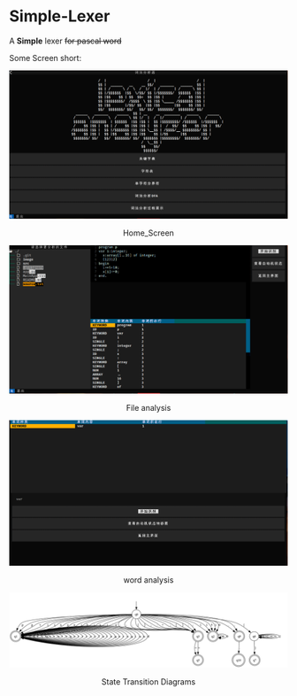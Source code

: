# Simple-Lexer
A **Simple** lexer ~~for pascal word~~  

Some Screen short:  

![a](./image/Home_Screen.png)
<center>Home_Screen</center>

![a](./image/lexer_file.png)
<center>File analysis</center>

![a](./image/lexer_word.png)
<center>word analysis</center>

![auto](./image/dfa.png)
<center>State Transition Diagrams</center>



